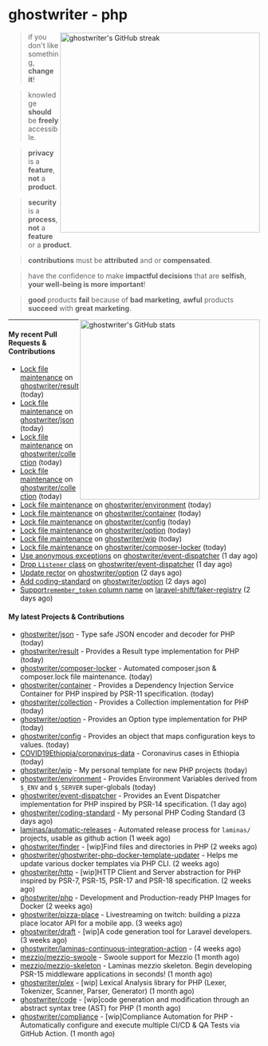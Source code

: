 # ghostwriter - php

<img alt="ghostwriter's GitHub streak" width="400px" align="right" src="https://github-readme-streak-stats.herokuapp.com/?cache_seconds=1800&user=ghostwriter">

> if you don't like something, **change it**!

> knowledge **should** be **freely** accessible.

> **privacy** is a **feature**, **not** a **product**.

> **security** is a **process**, **not** a **feature** or a **product**.

> **contributions** must be **attributed** and or **compensated**.

> have the confidence to make **impactful decisions** that are **selfish**, **your well-being is more important**!

> **good** products **fail** because of **bad marketing**, **awful** products **succeed** with **great marketing**.

<img alt="ghostwriter's GitHub stats" width="360px" align="right" src="https://github-readme-stats.vercel.app/api?cache_seconds=1800&username=ghostwriter&show_icons=true&count_private=true&hide_title=true&hide_rank=true&icon_color=333">

---

#### My recent Pull Requests & Contributions

- [Lock file maintenance](https://github.com/ghostwriter/result/pull/10) on [ghostwriter/result](https://github.com/ghostwriter/result) (today)
- [Lock file maintenance](https://github.com/ghostwriter/json/pull/12) on [ghostwriter/json](https://github.com/ghostwriter/json) (today)
- [Lock file maintenance](https://github.com/ghostwriter/collection/pull/10) on [ghostwriter/collection](https://github.com/ghostwriter/collection) (today)
- [Lock file maintenance](https://github.com/ghostwriter/collection/pull/9) on [ghostwriter/collection](https://github.com/ghostwriter/collection) (today)
- [Lock file maintenance](https://github.com/ghostwriter/environment/pull/12) on [ghostwriter/environment](https://github.com/ghostwriter/environment) (today)
- [Lock file maintenance](https://github.com/ghostwriter/container/pull/15) on [ghostwriter/container](https://github.com/ghostwriter/container) (today)
- [Lock file maintenance](https://github.com/ghostwriter/config/pull/4) on [ghostwriter/config](https://github.com/ghostwriter/config) (today)
- [Lock file maintenance](https://github.com/ghostwriter/option/pull/24) on [ghostwriter/option](https://github.com/ghostwriter/option) (today)
- [Lock file maintenance](https://github.com/ghostwriter/wip/pull/28) on [ghostwriter/wip](https://github.com/ghostwriter/wip) (today)
- [Lock file maintenance](https://github.com/ghostwriter/composer-locker/pull/1) on [ghostwriter/composer-locker](https://github.com/ghostwriter/composer-locker) (today)
- [Use anonymous exceptions](https://github.com/ghostwriter/event-dispatcher/pull/14) on [ghostwriter/event-dispatcher](https://github.com/ghostwriter/event-dispatcher) (1 day ago)
- [Drop `Listener` class](https://github.com/ghostwriter/event-dispatcher/pull/13) on [ghostwriter/event-dispatcher](https://github.com/ghostwriter/event-dispatcher) (1 day ago)
- [Update rector](https://github.com/ghostwriter/option/pull/23) on [ghostwriter/option](https://github.com/ghostwriter/option) (2 days ago)
- [Add coding-standard](https://github.com/ghostwriter/option/pull/22) on [ghostwriter/option](https://github.com/ghostwriter/option) (2 days ago)
- [Support`remember_token` column name](https://github.com/laravel-shift/faker-registry/pull/2) on [laravel-shift/faker-registry](https://github.com/laravel-shift/faker-registry) (2 days ago)

#### My latest Projects & Contributions

- [ghostwriter/json](https://github.com/ghostwriter/json) - Type safe JSON encoder and decoder for PHP (today)
- [ghostwriter/result](https://github.com/ghostwriter/result) - Provides a Result type implementation for PHP (today)
- [ghostwriter/composer-locker](https://github.com/ghostwriter/composer-locker) - Automated composer.json &amp; composer.lock file maintenance. (today)
- [ghostwriter/container](https://github.com/ghostwriter/container) - Provides a Dependency Injection Service Container for PHP inspired by PSR-11 specification. (today)
- [ghostwriter/collection](https://github.com/ghostwriter/collection) - Provides a Collection implementation for PHP (today)
- [ghostwriter/option](https://github.com/ghostwriter/option) - Provides an Option type implementation for PHP (today)
- [ghostwriter/config](https://github.com/ghostwriter/config) - Provides an object that maps configuration keys to values. (today)
- [COVID19Ethiopia/coronavirus-data](https://github.com/COVID19Ethiopia/coronavirus-data) - Coronavirus cases in Ethiopia (today)
- [ghostwriter/wip](https://github.com/ghostwriter/wip) - My personal template for new PHP projects (today)
- [ghostwriter/environment](https://github.com/ghostwriter/environment) - Provides Environment Variables derived from `$_ENV` and `$_SERVER` super-globals (today)
- [ghostwriter/event-dispatcher](https://github.com/ghostwriter/event-dispatcher) - Provides an Event Dispatcher implementation for PHP inspired by PSR-14 specification. (1 day ago)
- [ghostwriter/coding-standard](https://github.com/ghostwriter/coding-standard) - My personal PHP Coding Standard (3 days ago)
- [laminas/automatic-releases](https://github.com/laminas/automatic-releases) - Automated release process for `laminas/` projects, usable as github action (1 week ago)
- [ghostwriter/finder](https://github.com/ghostwriter/finder) - [wip]Find files and directories in PHP (2 weeks ago)
- [ghostwriter/ghostwriter-php-docker-template-updater](https://github.com/ghostwriter/ghostwriter-php-docker-template-updater) - Helps me update various docker templates via PHP CLI. (2 weeks ago)
- [ghostwriter/http](https://github.com/ghostwriter/http) - [wip]HTTP Client and Server abstraction for PHP inspired by PSR-7, PSR-15, PSR-17 and PSR-18 specification. (2 weeks ago)
- [ghostwriter/php](https://github.com/ghostwriter/php) - Development and Production-ready PHP Images for Docker (2 weeks ago)
- [ghostwriter/pizza-place](https://github.com/ghostwriter/pizza-place) - Livestreaming on twitch: building a pizza place locator API for a mobile app. (3 weeks ago)
- [ghostwriter/draft](https://github.com/ghostwriter/draft) - [wip]A code generation tool for Laravel developers. (3 weeks ago)
- [ghostwriter/laminas-continuous-integration-action](https://github.com/ghostwriter/laminas-continuous-integration-action) -  (4 weeks ago)
- [mezzio/mezzio-swoole](https://github.com/mezzio/mezzio-swoole) - Swoole support for Mezzio (1 month ago)
- [mezzio/mezzio-skeleton](https://github.com/mezzio/mezzio-skeleton) - Laminas mezzio skeleton. Begin developing PSR-15 middleware applications in seconds! (1 month ago)
- [ghostwriter/plex](https://github.com/ghostwriter/plex) - [wip] Lexical Analysis library for PHP (Lexer, Tokenizer, Scanner, Parser, Generator) (1 month ago)
- [ghostwriter/code](https://github.com/ghostwriter/code) - [wip]code generation and modification through an abstract syntax tree (AST) for PHP (1 month ago)
- [ghostwriter/compliance](https://github.com/ghostwriter/compliance) - [wip]Compliance Automation for PHP - Automatically configure and execute multiple CI/CD &amp; QA Tests via GitHub Action. (1 month ago)
